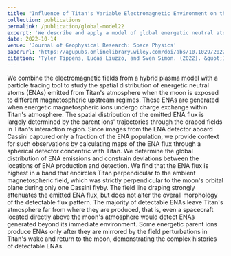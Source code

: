 ```yaml
---
title: "Influence of Titan's Variable Electromagnetic Environment on the Global Distribution of Energetic Neutral Atoms"
collection: publications
permalink: /publication/global-model22
excerpt: 'We describe and apply a model of global energetic neutral atom emissions at Titan.'
date: 2022-10-14
venue: 'Journal of Geophysical Research: Space Physics'
paperurl: 'https://agupubs.onlinelibrary.wiley.com/doi/abs/10.1029/2022JA030722'
citation: 'Tyler Tippens, Lucas Liuzzo, and Sven Simon. (2022). &quot;Influence of Titan\'s Variable Electromagnetic Environment on the Global Distribution of Energetic Neutral Atoms.&quot; <i>Journal of Geophysical Research: Space Physics</i>. 127. "[doi:10.1029/2022JA030722](https://agupubs.onlinelibrary.wiley.com/doi/abs/10.1029/2022JA030722)"'
---
```


We combine the electromagnetic fields from a hybrid plasma model with a particle tracing tool to study the spatial distribution of energetic neutral atoms (ENAs) emitted from Titan's atmosphere when the moon is exposed to different magnetospheric upstream regimes. These ENAs are generated when energetic magnetospheric ions undergo charge exchange within Titan's atmosphere. The spatial distribution of the emitted ENA flux is largely determined by the parent ions' trajectories through the draped fields in Titan's interaction region. Since images from the ENA detector aboard Cassini captured only a fraction of the ENA population, we provide context for such observations by calculating maps of the ENA flux through a spherical detector concentric with Titan. We determine the global distribution of ENA emissions and constrain deviations between the locations of ENA production and detection. We find that the ENA flux is highest in a band that encircles Titan perpendicular to the ambient magnetospheric field, which was strictly perpendicular to the moon's orbital plane during only one Cassini flyby. The field line draping strongly attenuates the emitted ENA flux, but does not alter the overall morphology of the detectable flux pattern. The majority of detectable ENAs leave Titan's atmosphere far from where they are produced, that is, even a spacecraft located directly above the moon's atmosphere would detect ENAs generated beyond its immediate environment. Some energetic parent ions produce ENAs only after they are mirrored by the field perturbations in Titan's wake and return to the moon, demonstrating the complex histories of detectable ENAs.

